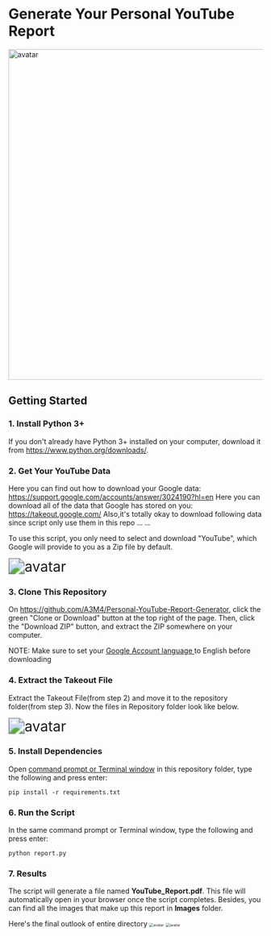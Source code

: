 # Generate Your Personal YouTube Report
<img src="https://i.imgur.com/rHaHvyH.png" alt="avatar" width="571" height="656">

## Getting Started

### 1. Install Python 3+

If you don't already have Python 3+ installed on your computer, download it from https://www.python.org/downloads/. 

### 2. Get Your YouTube Data

Here you can find out how to download your Google data: https://support.google.com/accounts/answer/3024190?hl=en
Here you can download all of the data that Google has stored on you: https://takeout.google.com/
Also,it's totally okay to download following data since script only use them in this repo
<img src="https://i.imgur.com/nDXiP12.png" alt="avatar" style="zoom: 20%;">
<img src="https://i.imgur.com/UT22gRr.png" alt="avatar" style="zoom: 20%;">

To use this script, you only need to select and download "YouTube", which Google will provide to you as a Zip file by default.

<img src="https://i.ibb.co/Wk1LZ7N/Screenshot-4.png" alt="avatar" style="zoom: 200%;" />

### 3. Clone This Repository

On https://github.com/A3M4/Personal-YouTube-Report-Generator, click the green "Clone or Download" button at the top right of the page. Then, click the "Download ZIP" button, and extract the ZIP somewhere on your computer.

NOTE: Make sure to set your [Google Account language ](https://support.google.com/accounts/answer/32047)to English before downloading

### 4. Extract the Takeout File

Extract the Takeout File(from step 2) and move it to the repository folder(from step 3). Now the files in Repository folder look like below.



<img src="https://i.ibb.co/R4D5yHn/Screenshot-2.png" alt="avatar" style="zoom: 200%;" />

### 5. Install Dependencies

Open [command prompt or Terminal window](https://tutorial.djangogirls.org/en/intro_to_command_line/#what-is-the-command-line) in this repository folder, type the following and press enter:

```
pip install -r requirements.txt
```

### 6. Run the Script

In the same command prompt or Terminal window, type the following and press enter:

```
python report.py
```

### 7. Results

The script will generate a file named **YouTube_Report.pdf**. This file will automatically open in your browser once the script completes. Besides, you can find all the images that make up this report in **Images** folder.

Here's the final outlook of entire directory
<img src="https://i.imgur.com/Pyz9hOt.png" alt="avatar"  style="zoom: 50%;">
<img src="https://i.imgur.com/mVG1IQe.png" alt="avatar"  style="zoom: 50%;">


